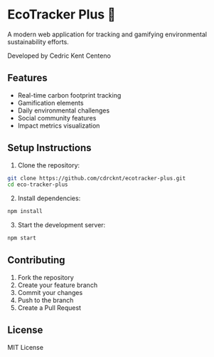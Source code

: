 # EcoTracker Plus 🌱

A modern web application for tracking and gamifying environmental sustainability efforts.

Developed by Cedric Kent Centeno

## Features
- Real-time carbon footprint tracking
- Gamification elements
- Daily environmental challenges
- Social community features
- Impact metrics visualization

## Setup Instructions

1. Clone the repository:
```bash
git clone https://github.com/cdrcknt/ecotracker-plus.git
cd eco-tracker-plus
```

2. Install dependencies:
```bash
npm install
```

3. Start the development server:
```bash
npm start
```
## Contributing
1. Fork the repository
2. Create your feature branch
3. Commit your changes
4. Push to the branch
5. Create a Pull Request

## License
MIT License
```